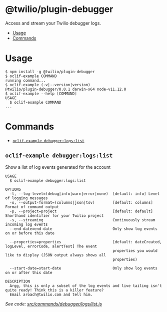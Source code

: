 @twilio/plugin-debugger
========================

Access and stream your Twilio debugger logs.

<!-- toc -->
* [Usage](#usage)
* [Commands](#commands)
<!-- tocstop -->
# Usage
<!-- usage -->
```sh-session
$ npm install -g @twilio/plugin-debugger
$ oclif-example COMMAND
running command...
$ oclif-example (-v|--version|version)
@twilio/plugin-debugger/0.0.1 darwin-x64 node-v11.12.0
$ oclif-example --help [COMMAND]
USAGE
  $ oclif-example COMMAND
...
```
<!-- usagestop -->
# Commands
<!-- commands -->
* [`oclif-example debugger:logs:list`](#oclif-example-debuggerlogslist)

## `oclif-example debugger:logs:list`

Show a list of log events generated for the account

```
USAGE
  $ oclif-example debugger:logs:list

OPTIONS
  -l, --log-level=(debug|info|warn|error|none)  [default: info] Level of logging messages
  -o, --output-format=(columns|json|tsv)        [default: columns] Format of command output
  -p, --project=project                         [default: default] Shorthand identifier for your Twilio project
  -s, --streaming                               Continuously stream incoming log events
  --end-date=end-date                           Only show log events on or before this date

  --properties=properties                       [default: dateCreated, logLevel, errorCode, alertText] The event
                                                properties you would like to display (JSON output always shows all
                                                properties)

  --start-date=start-date                       Only show log events on or after this date

DESCRIPTION
  Argg, this is only a subset of the log events and live tailing isn't quite ready! Think this is a killer feature? 
  Email aroach@twilio.com and tell him.
```

_See code: [src/commands/debugger/logs/list.js](https://github.com/twilio/plugin-debugger/blob/v0.0.1/src/commands/debugger/logs/list.js)_
<!-- commandsstop -->
